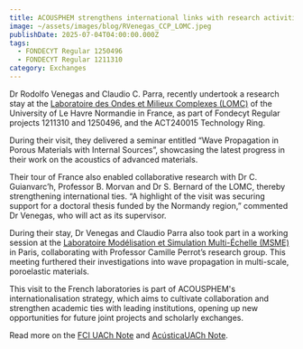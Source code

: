 ```yaml
---
title: ACOUSPHEM strengthens international links with research activities in France
image: ~/assets/images/blog/RVenegas_CCP_LOMC.jpeg
publishDate: 2025-07-04T04:00:00.000Z
tags:
  - FONDECYT Regular 1250496
  - FONDECYT Regular 1211310
category: Exchanges
---
```


Dr Rodolfo Venegas and Claudio C. Parra, recently undertook a research stay at the [Laboratoire des Ondes et Milieux Complexes (LOMC)](https://www.lomc.fr/) of the University of Le Havre Normandie in France, as part of Fondecyt Regular projects 1211310 and 1250496, and the ACT240015 Technology Ring.

During their visit, they delivered a seminar entitled “Wave Propagation in Porous Materials with Internal Sources”, showcasing the latest progress in their work on the acoustics of advanced materials.

Their tour of France also enabled collaborative research with Dr C. Guianvarc’h, Professor B. Morvan and Dr S. Bernard of the LOMC, thereby strengthening international ties. “A highlight of the visit was securing support for a doctoral thesis funded by the Normandy region,” commented Dr Venegas, who will act as its supervisor.

During their stay, Dr Venegas and Claudio Parra also took part in a working session at the [Laboratoire Modélisation et Simulation Multi-Échelle (MSME)](https://www.u-pec.fr/fr/recherche/laboratoires/modelisation-et-simulation-multi-echelle-msme-umr-8208) in Paris, collaborating with Professor Camille Perrot’s research group. This meeting furthered their investigations into wave propagation in multi-scale, poroelastic materials.

This visit to the French laboratories is part of ACOUSPHEM's internationalisation strategy, which aims to cultivate collaboration and strengthen academic ties with leading institutions, opening up new opportunities for future joint projects and scholarly exchanges.

Read more on the [FCI UACh Note](https://ingenieria.uach.cl/noticias/academico-del-instituto-de-acustica-fortalece-vinculos-internacionales-con-gira-de-investigacion-en-francia/) and [AcústicaUACh Note](https://www.acusticauach.cl?p=17080).
